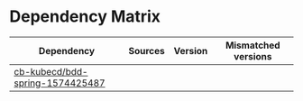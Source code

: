 # Dependency Matrix

Dependency | Sources | Version | Mismatched versions
---------- | ------- | ------- | -------------------
[cb-kubecd/bdd-spring-1574425487](https://github.com/cb-kubecd/bdd-spring-1574425487.git) |  | []() | 
